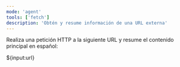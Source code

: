 ```yaml
---
mode: 'agent'
tools: ['fetch']
description: 'Obtén y resume información de una URL externa'
---
```

Realiza una petición HTTP a la siguiente URL y resume el contenido principal en español:

${input:url}

